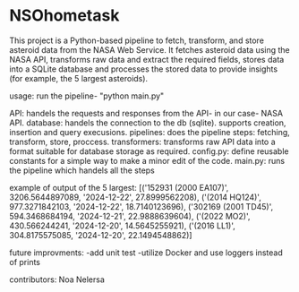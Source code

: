 # NSOhometask

This project is a Python-based pipeline to fetch, transform, and store asteroid data from the NASA Web Service. It fetches asteroid data using the NASA API, transforms raw data and extract the required fields, stores data into a SQLite database and processes the stored data to provide insights (for example, the 5 largest asteroids).

usage:
run the pipeline- "python main.py"

API:
    handels the requests and responses from the API- in our case- NASA API.
database:
    handels the connection to the db (sqlite). supports creation, insertion and query execusions.
pipelines:
    does the pipeline steps: fetching, transform, store, proccess.
transformers:
    transforms raw API data into a format suitable for database storage as required.
config.py:
    define reusable constants for a simple way to make a minor edit of the code.
main.py:
    runs the pipeline which handels all the steps

example of output of the 5 largest:
    [('152931 (2000 EA107)', 3206.5644897089, '2024-12-22', 27.8999562208), ('(2014 HQ124)', 977.3271842103, '2024-12-22', 18.7140123696), ('302169 (2001 TD45)', 594.3468684194, '2024-12-21', 22.9888639604), ('(2022 MO2)', 430.566244241, '2024-12-20', 14.5645255921), ('(2016 LL1)', 304.8175575085, '2024-12-20', 22.1494548862)]

future improvments:
    -add unit test
    -utilize Docker and use loggers instead of prints

contributors:
    Noa Nelersa
